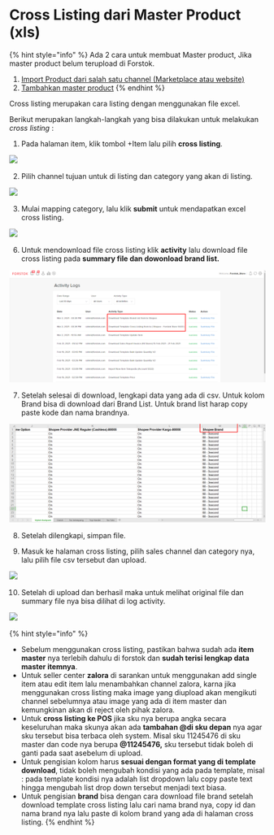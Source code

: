 # Cross Listing dari Master Product \(xls\)

{% hint style="info" %}
Ada 2 cara untuk membuat Master product, Jika master product belum terupload di Forstok.

1. [Import Product dari salah satu channel \(Marketplace atau website\)](import-product-from-channels.md)
2. [Tambahkan master product](add-master-product.md)
{% endhint %}

Cross listing merupakan cara listing dengan menggunakan file excel.

Berikut merupakan langkah-langkah yang bisa dilakukan untuk melakukan _cross listing_ : 

1. Pada halaman item, klik tombol +Item lalu pilih **cross listing**.

![](https://s3.amazonaws.com/cdn.freshdesk.com/data/helpdesk/attachments/production/48084855913/original/-lj3XDsVRXGuTalXgcTGyPjRzbTZBM-y7A.png?1612291312)

2. Pilih channel tujuan untuk di listing dan category yang akan di listing.

![](https://s3.amazonaws.com/cdn.freshdesk.com/data/helpdesk/attachments/production/48049647268/original/eq8O_75YrevrzJ6HfwcTl8imdKWuu2Shkg.png?1594965940)

3. Mulai mapping category, lalu klik **submit** untuk mendapatkan excel cross listing. 

![](https://s3.amazonaws.com/cdn.freshdesk.com/data/helpdesk/attachments/production/48062548537/original/YtrSsmawIeMJR3Bqc0PI4HSuDozOsCcPrQ.png?1601757059)

6. Untuk mendownload file cross listing klik **activity** lalu download file cross listing pada **summary file dan dowonload brand list.**

![](../../.gitbook/assets/image%20%28169%29.png)

7. Setelah selesai di download, lengkapi data yang ada di csv. Untuk kolom Brand bisa di download dari Brand List. Untuk brand list harap copy paste kode dan nama brandnya.

![](../../.gitbook/assets/image%20%2892%29.png)

8. Setelah dilengkapi, simpan file. 

9. Masuk ke halaman cross listing, pilih sales channel dan category nya, lalu pilih file csv tersebut dan upload.

![](https://s3.amazonaws.com/cdn.freshdesk.com/data/helpdesk/attachments/production/48062548606/original/zHuIDDrUi8KofVxv9DoTN200SKwTdMqFug.png?1601757262)

10. Setelah di upload dan berhasil maka untuk melihat original file dan summary file nya bisa dilihat di log activity.

![](https://s3.amazonaws.com/cdn.freshdesk.com/data/helpdesk/attachments/production/48062548715/original/iKBxQ4uj05i-bZEJA5REOMw_t_l3FpjSug.png?1601757322)



{% hint style="info" %}
* Sebelum menggunakan cross listing, pastikan bahwa sudah ada **item master** nya terlebih dahulu di forstok dan **sudah terisi lengkap data master itemnya**. 
* Untuk seller center **zalora** di sarankan untuk menggunakan add single item atau edit item lalu menambahkan channel zalora, karna jika menggunakan cross listing maka image yang diupload akan mengikuti channel sebelumnya atau image yang ada di item master dan kemungkinan akan di reject oleh pihak zalora. 
* Untuk **cross listing ke POS** jika sku nya berupa angka secara keseluruhan maka skunya akan ada **tambahan @di sku depan** nya agar sku tersebut bisa terbaca oleh system. Misal sku 11245476 di sku master dan code nya berupa **@11245476,** sku tersebut tidak boleh di ganti pada saat asebelum di upload. 
* Untuk pengisian kolom harus **sesuai dengan format yang di template download**, tidak boleh mengubah kondisi yang ada pada template, misal : pada template kondisi nya adalah list dropdown lalu copy paste text hingga mengubah list drop down tersebut menjadi text biasa.
* Untuk pengisian **brand** bisa dengan cara download file brand setelah download template cross listing lalu cari nama brand nya, copy id dan nama brand nya lalu paste di kolom brand yang ada di halaman cross listing.
{% endhint %}



